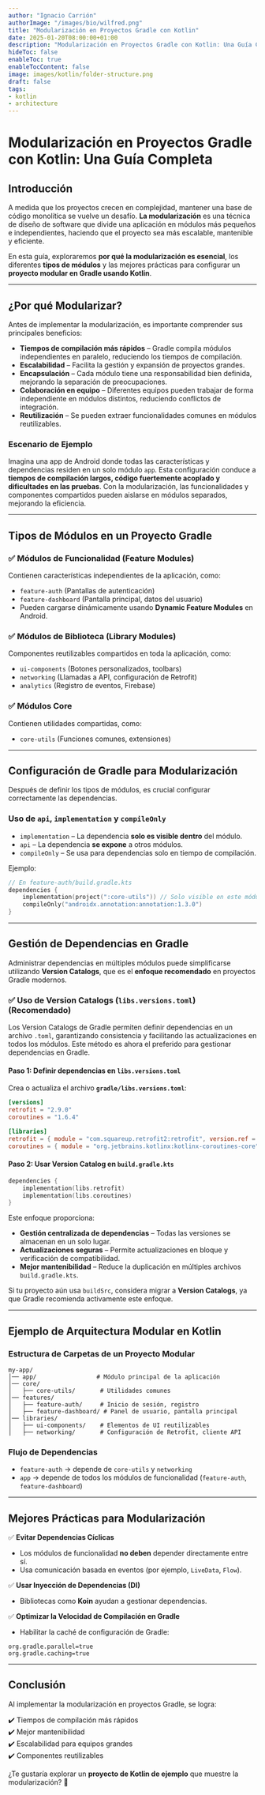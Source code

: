 ```yaml
---
author: "Ignacio Carrión"
authorImage: "/images/bio/wilfred.png"
title: "Modularización en Proyectos Gradle con Kotlin"
date: 2025-01-20T08:00:00+01:00
description: "Modularización en Proyectos Gradle con Kotlin: Una Guía Completa"
hideToc: false
enableToc: true
enableTocContent: false
image: images/kotlin/folder-structure.png
draft: false
tags:
- kotlin
- architecture
---
```


# Modularización en Proyectos Gradle con Kotlin: Una Guía Completa

## **Introducción**

A medida que los proyectos crecen en complejidad, mantener una base de código monolítica se vuelve un desafío. **La modularización** es una técnica de diseño de software que divide una aplicación en módulos más pequeños e independientes, haciendo que el proyecto sea más escalable, mantenible y eficiente.

En esta guía, exploraremos **por qué la modularización es esencial**, los diferentes **tipos de módulos** y las mejores prácticas para configurar un **proyecto modular en Gradle usando Kotlin**.

---

## **¿Por qué Modularizar?**

Antes de implementar la modularización, es importante comprender sus principales beneficios:

- **Tiempos de compilación más rápidos** – Gradle compila módulos independientes en paralelo, reduciendo los tiempos de compilación.
- **Escalabilidad** – Facilita la gestión y expansión de proyectos grandes.
- **Encapsulación** – Cada módulo tiene una responsabilidad bien definida, mejorando la separación de preocupaciones.
- **Colaboración en equipo** – Diferentes equipos pueden trabajar de forma independiente en módulos distintos, reduciendo conflictos de integración.
- **Reutilización** – Se pueden extraer funcionalidades comunes en módulos reutilizables.

### **Escenario de Ejemplo**

Imagina una app de Android donde todas las características y dependencias residen en un solo módulo `app`. Esta configuración conduce a **tiempos de compilación largos, código fuertemente acoplado y dificultades en las pruebas**. Con la modularización, las funcionalidades y componentes compartidos pueden aislarse en módulos separados, mejorando la eficiencia.

---

## **Tipos de Módulos en un Proyecto Gradle**

### ✅ **Módulos de Funcionalidad (Feature Modules)**

Contienen características independientes de la aplicación, como:

- `feature-auth` (Pantallas de autenticación)
- `feature-dashboard` (Pantalla principal, datos del usuario)
- Pueden cargarse dinámicamente usando **Dynamic Feature Modules** en Android.

### ✅ **Módulos de Biblioteca (Library Modules)**

Componentes reutilizables compartidos en toda la aplicación, como:

- `ui-components` (Botones personalizados, toolbars)
- `networking` (Llamadas a API, configuración de Retrofit)
- `analytics` (Registro de eventos, Firebase)

### ✅ **Módulos Core**

Contienen utilidades compartidas, como:

- `core-utils` (Funciones comunes, extensiones)

---

## **Configuración de Gradle para Modularización**

Después de definir los tipos de módulos, es crucial configurar correctamente las dependencias.

### **Uso de `api`, `implementation` y `compileOnly`**

- `implementation` – La dependencia **solo es visible dentro** del módulo.
- `api` – La dependencia **se expone** a otros módulos.
- `compileOnly` – Se usa para dependencias solo en tiempo de compilación.

Ejemplo:

```kotlin
// En feature-auth/build.gradle.kts
dependencies {
    implementation(project(":core-utils")) // Solo visible en este módulo
    compileOnly("androidx.annotation:annotation:1.3.0")
}
```

---

## **Gestión de Dependencias en Gradle**

Administrar dependencias en múltiples módulos puede simplificarse utilizando **Version Catalogs**, que es el **enfoque recomendado** en proyectos Gradle modernos.

### ✅ **Uso de Version Catalogs (`libs.versions.toml`)** (Recomendado)

Los Version Catalogs de Gradle permiten definir dependencias en un archivo `.toml`, garantizando consistencia y facilitando las actualizaciones en todos los módulos. Este método es ahora el preferido para gestionar dependencias en Gradle.

#### **Paso 1: Definir dependencias en `libs.versions.toml`**

Crea o actualiza el archivo **`gradle/libs.versions.toml`**:

```toml
[versions]
retrofit = "2.9.0"
coroutines = "1.6.4"

[libraries]
retrofit = { module = "com.squareup.retrofit2:retrofit", version.ref = "retrofit" }
coroutines = { module = "org.jetbrains.kotlinx:kotlinx-coroutines-core", version.ref = "coroutines" }
```

#### **Paso 2: Usar Version Catalog en `build.gradle.kts`**

```kotlin
dependencies {
    implementation(libs.retrofit)
    implementation(libs.coroutines)
}
```

Este enfoque proporciona:
- **Gestión centralizada de dependencias** – Todas las versiones se almacenan en un solo lugar.
- **Actualizaciones seguras** – Permite actualizaciones en bloque y verificación de compatibilidad.
- **Mejor mantenibilidad** – Reduce la duplicación en múltiples archivos `build.gradle.kts`.

Si tu proyecto aún usa `buildSrc`, considera migrar a **Version Catalogs**, ya que Gradle recomienda activamente este enfoque.

---

## **Ejemplo de Arquitectura Modular en Kotlin**

### **Estructura de Carpetas de un Proyecto Modular**

```
my-app/
│── app/                 # Módulo principal de la aplicación
│── core/
│   ├── core-utils/       # Utilidades comunes
│── features/
│   ├── feature-auth/     # Inicio de sesión, registro
│   ├── feature-dashboard/ # Panel de usuario, pantalla principal
│── libraries/
│   ├── ui-components/    # Elementos de UI reutilizables
│   ├── networking/       # Configuración de Retrofit, cliente API
```

### **Flujo de Dependencias**
- `feature-auth` → depende de `core-utils` y `networking`
- `app` → depende de todos los módulos de funcionalidad (`feature-auth`, `feature-dashboard`)

---

## **Mejores Prácticas para Modularización**

✅ **Evitar Dependencias Cíclicas**

- Los módulos de funcionalidad **no deben** depender directamente entre sí.
- Usa comunicación basada en eventos (por ejemplo, `LiveData`, `Flow`).

✅ **Usar Inyección de Dependencias (DI)**

- Bibliotecas como **Koin** ayudan a gestionar dependencias.

✅ **Optimizar la Velocidad de Compilación en Gradle**

- Habilitar la caché de configuración de Gradle:

```properties
org.gradle.parallel=true
org.gradle.caching=true
```

---

## **Conclusión**

Al implementar la modularización en proyectos Gradle, se logra:

✔️ Tiempos de compilación más rápidos  
✔️ Mejor mantenibilidad  
✔️ Escalabilidad para equipos grandes  
✔️ Componentes reutilizables

¿Te gustaría explorar un **proyecto de Kotlin de ejemplo** que muestre la modularización? 🚀

